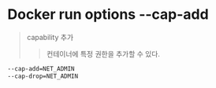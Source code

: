 # Docker run options --cap-add

> capability 추가
>
> > 컨테이너에 특정 권한을 추가할 수 있다.

```sh
--cap-add=NET_ADMIN
--cap-drop=NET_ADMIN
```
